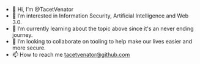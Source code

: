 - 👋 Hi, I’m @TacetVenator
- 👀 I’m interested in Information Security, Artificial Intelligence and Web 3.0.
- 🌱 I’m currently learning about the topic above since it's an never ending journey.
- 💞️ I’m looking to collaborate on tooling to help make our lives easier and more secure.
- 📫 How to reach me tacetvenator@github.com

